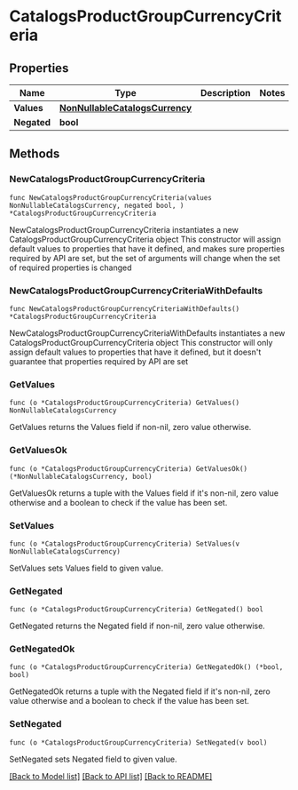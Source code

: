 # CatalogsProductGroupCurrencyCriteria

## Properties

Name | Type | Description | Notes
------------ | ------------- | ------------- | -------------
**Values** | [**NonNullableCatalogsCurrency**](NonNullableCatalogsCurrency.md) |  | 
**Negated** | **bool** |  | 

## Methods

### NewCatalogsProductGroupCurrencyCriteria

`func NewCatalogsProductGroupCurrencyCriteria(values NonNullableCatalogsCurrency, negated bool, ) *CatalogsProductGroupCurrencyCriteria`

NewCatalogsProductGroupCurrencyCriteria instantiates a new CatalogsProductGroupCurrencyCriteria object
This constructor will assign default values to properties that have it defined,
and makes sure properties required by API are set, but the set of arguments
will change when the set of required properties is changed

### NewCatalogsProductGroupCurrencyCriteriaWithDefaults

`func NewCatalogsProductGroupCurrencyCriteriaWithDefaults() *CatalogsProductGroupCurrencyCriteria`

NewCatalogsProductGroupCurrencyCriteriaWithDefaults instantiates a new CatalogsProductGroupCurrencyCriteria object
This constructor will only assign default values to properties that have it defined,
but it doesn't guarantee that properties required by API are set

### GetValues

`func (o *CatalogsProductGroupCurrencyCriteria) GetValues() NonNullableCatalogsCurrency`

GetValues returns the Values field if non-nil, zero value otherwise.

### GetValuesOk

`func (o *CatalogsProductGroupCurrencyCriteria) GetValuesOk() (*NonNullableCatalogsCurrency, bool)`

GetValuesOk returns a tuple with the Values field if it's non-nil, zero value otherwise
and a boolean to check if the value has been set.

### SetValues

`func (o *CatalogsProductGroupCurrencyCriteria) SetValues(v NonNullableCatalogsCurrency)`

SetValues sets Values field to given value.


### GetNegated

`func (o *CatalogsProductGroupCurrencyCriteria) GetNegated() bool`

GetNegated returns the Negated field if non-nil, zero value otherwise.

### GetNegatedOk

`func (o *CatalogsProductGroupCurrencyCriteria) GetNegatedOk() (*bool, bool)`

GetNegatedOk returns a tuple with the Negated field if it's non-nil, zero value otherwise
and a boolean to check if the value has been set.

### SetNegated

`func (o *CatalogsProductGroupCurrencyCriteria) SetNegated(v bool)`

SetNegated sets Negated field to given value.



[[Back to Model list]](../README.md#documentation-for-models) [[Back to API list]](../README.md#documentation-for-api-endpoints) [[Back to README]](../README.md)



